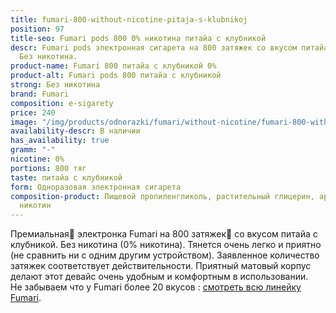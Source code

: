 ```yaml
---
title: fumari-800-without-nicotine-pitaja-s-klubnikoj
position: 97
title-seo: Fumari pods 800 0% никотина питайа с клубникой
descr: Fumari pods электронная сигарета на 800 затяжек со вкусом питайа с клубникой.
  Без никотина.
product-name: Fumari 800 питайа с клубникой 0%
product-alt: Fumari pods 800 питайа с клубникой
strong: Без никотина
brand: Fumari
composition: e-sigarety
price: 240
image: "/img/products/odnorazki/fumari/without-nicotine/fumari-800-without-nicotine-pitaja-s-klubnikoj.png"
availability-descr: В наличии
has_availability: true
gramm: "-"
nicotine: 0%
portions: 800 тяг
taste: питайа с клубникой
form: Одноразовая электронная сигарета
composition-product: Пищевой пропиленгликоль, растительный глицерин, ароматизатор,
  никотин
---
```


Премиальная🥇 электронка Fumari на 800 затяжек💨 со вкусом питайа с клубникой. Без никотина (0% никотина). Тянется очень легко и приятно (не сравнить ни с одним другим устройством). Заявленное количество затяжек соответствует действительности. Приятный матовый корпус делают этот девайс очень удобным и комфортным в использовании.<br>
Не забываем что у Fumari более 20 вкусов : [смотреть всю линейку Fumari](/fumari).